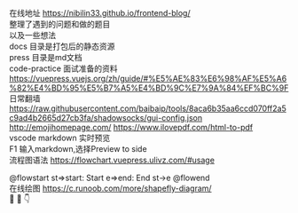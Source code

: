 
在线地址 https://nibilin33.github.io/frontend-blog/     
整理了遇到的问题和做的题目         
以及一些想法   
docs 目录是打包后的静态资源         
press 目录是md文档      
code-practice 面试准备的资料        
https://vuepress.vuejs.org/zh/guide/#%E5%AE%83%E6%98%AF%E5%A6%82%E4%BD%95%E5%B7%A5%E4%BD%9C%E7%9A%84%EF%BC%9F
日常翻墙 https://raw.githubusercontent.com/baibaip/tools/8aca6b35aa6ccd070ff2a5c9ad4b2665d27cb3fa/shadowsocks/gui-config.json   
http://emojihomepage.com/
https://www.ilovepdf.com/html-to-pdf    
vscode markdown 实时预览    
F1 输入markdown,选择Preview to side     
流程图语法 https://flowchart.vuepress.ulivz.com/#usage     

@flowstart
st=>start: Start
e=>end: End
st->e
@flowend  
在线绘图 https://c.runoob.com/more/shapefly-diagram/        
<span class="emoj">🔞</span>
<span class="emoj">🙉</span>
<span class="emoj">👇</span> 